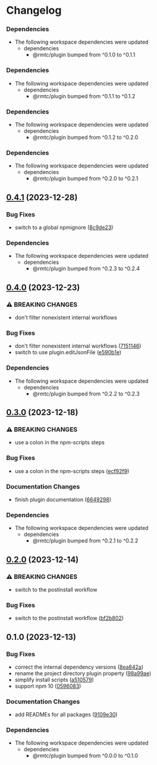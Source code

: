 # Changelog

### Dependencies

* The following workspace dependencies were updated
  * dependencies
    * @rmtc/plugin bumped from ^0.1.0 to ^0.1.1

### Dependencies

* The following workspace dependencies were updated
  * dependencies
    * @rmtc/plugin bumped from ^0.1.1 to ^0.1.2

### Dependencies

* The following workspace dependencies were updated
  * dependencies
    * @rmtc/plugin bumped from ^0.1.2 to ^0.2.0

### Dependencies

* The following workspace dependencies were updated
  * dependencies
    * @rmtc/plugin bumped from ^0.2.0 to ^0.2.1

## [0.4.1](https://github.com/rowanmanning/toolchain/compare/plugin-npm-scripts-v0.4.0...plugin-npm-scripts-v0.4.1) (2023-12-28)


### Bug Fixes

* switch to a global npmignore ([8c9de23](https://github.com/rowanmanning/toolchain/commit/8c9de2325e0783d1471cbd0f17a684d5eb301246))


### Dependencies

* The following workspace dependencies were updated
  * dependencies
    * @rmtc/plugin bumped from ^0.2.3 to ^0.2.4

## [0.4.0](https://github.com/rowanmanning/toolchain/compare/plugin-npm-scripts-v0.3.0...plugin-npm-scripts-v0.4.0) (2023-12-23)


### ⚠ BREAKING CHANGES

* don't filter nonexistent internal workflows

### Bug Fixes

* don't filter nonexistent internal workflows ([7151146](https://github.com/rowanmanning/toolchain/commit/7151146e0077d401ac64dbd346756b0d85f47000))
* switch to use plugin.editJsonFile ([e590b1e](https://github.com/rowanmanning/toolchain/commit/e590b1ef38bbf3ea7d45da72fc9593db84c80867))


### Dependencies

* The following workspace dependencies were updated
  * dependencies
    * @rmtc/plugin bumped from ^0.2.2 to ^0.2.3

## [0.3.0](https://github.com/rowanmanning/toolchain/compare/plugin-npm-scripts-v0.2.3...plugin-npm-scripts-v0.3.0) (2023-12-18)


### ⚠ BREAKING CHANGES

* use a colon in the npm-scripts steps

### Bug Fixes

* use a colon in the npm-scripts steps ([ecf92f9](https://github.com/rowanmanning/toolchain/commit/ecf92f9a5a0e4eb882928b03c5486c9a07fff330))


### Documentation Changes

* finish plugin documentation ([6649298](https://github.com/rowanmanning/toolchain/commit/66492985257fa151576c904d881a3803b55aa863))


### Dependencies

* The following workspace dependencies were updated
  * dependencies
    * @rmtc/plugin bumped from ^0.2.1 to ^0.2.2

## [0.2.0](https://github.com/rowanmanning/toolchain/compare/plugin-npm-scripts-v0.1.1...plugin-npm-scripts-v0.2.0) (2023-12-14)


### ⚠ BREAKING CHANGES

* switch to the postinstall workflow

### Bug Fixes

* switch to the postinstall workflow ([bf2b802](https://github.com/rowanmanning/toolchain/commit/bf2b802aac8b57f644f7d9385d6ca985e77d4eb8))

## 0.1.0 (2023-12-13)


### Bug Fixes

* correct the internal dependency versions ([8ea842a](https://github.com/rowanmanning/toolchain/commit/8ea842a9ecb6bce2a075896b316c1108149b8f28))
* rename the project directory plugin property ([98a99ae](https://github.com/rowanmanning/toolchain/commit/98a99ae8927d6ea34f5965b7564584a458b9f71b))
* simplify install scripts ([a510579](https://github.com/rowanmanning/toolchain/commit/a510579de17e4e1ea9e63964749ad0f0c7bab9e2))
* support npm 10 ([0596083](https://github.com/rowanmanning/toolchain/commit/05960837bbf1637f258a4080971b3f36364dc2cd))


### Documentation Changes

* add READMEs for all packages ([9109e30](https://github.com/rowanmanning/toolchain/commit/9109e304fb3b2d1a810e1fc948fef2b325be1099))


### Dependencies

* The following workspace dependencies were updated
  * dependencies
    * @rmtc/plugin bumped from ^0.0.0 to ^0.1.0
